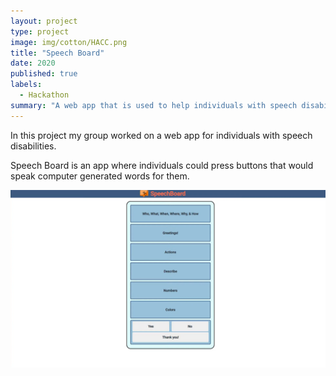 ```yaml
---
layout: project
type: project
image: img/cotton/HACC.png
title: "Speech Board"
date: 2020
published: true
labels:
  - Hackathon
summary: "A web app that is used to help individuals with speech disabilities."
---
```


In this project my group worked on a web app for individuals with speech disabilities.

Speech Board is an app where individuals could press buttons that would speak computer generated words for them. 

<img class="img-fluid" src="../img/speechBoard.png">
